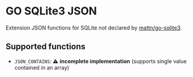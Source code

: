 # GO SQLite3 JSON

Extension JSON functions for SQLite not declared by
[mattn/go-sqlite3](https://github.com/mattn/go-sqlite3).

## Supported functions

* `JSON_CONTAINS`: ⚠️ **incomplete implementation** (supports single value contained in an array)
